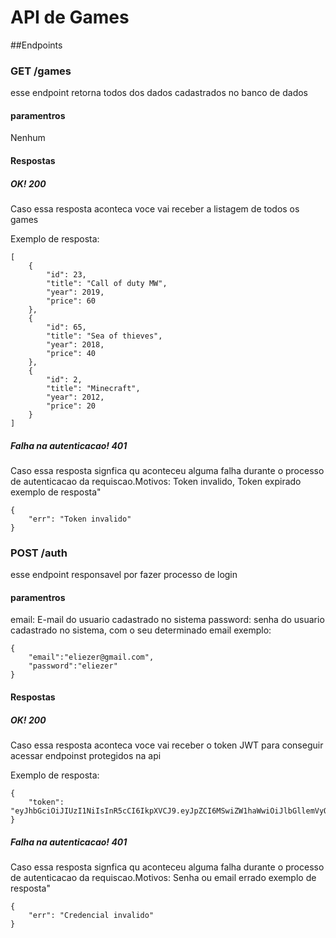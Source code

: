 # API de Games

##Endpoints
### GET /games

esse endpoint retorna todos dos dados cadastrados no banco de dados

#### paramentros
Nenhum
#### Respostas
##### OK! 200

Caso essa resposta aconteca voce vai receber a listagem de todos os games

Exemplo de resposta:
```
[
    {
        "id": 23,
        "title": "Call of duty MW",
        "year": 2019,
        "price": 60
    },
    {
        "id": 65,
        "title": "Sea of thieves",
        "year": 2018,
        "price": 40
    },
    {
        "id": 2,
        "title": "Minecraft",
        "year": 2012,
        "price": 20
    }
]
```
##### Falha na autenticacao! 401
Caso essa resposta signfica qu aconteceu alguma falha durante o processo de autenticacao da requiscao.Motivos: Token 
invalido, Token expirado
exemplo de resposta"
```
{
    "err": "Token invalido"
}
```

### POST /auth

esse endpoint responsavel por fazer processo de login

#### paramentros

email: E-mail do usuario cadastrado no sistema
password: senha do usuario cadastrado no sistema, com o seu determinado email
exemplo:

```
{
    "email":"eliezer@gmail.com",
    "password":"eliezer"
}

```

#### Respostas
##### OK! 200

Caso essa resposta aconteca voce vai receber o token JWT para conseguir acessar endpoinst protegidos na api

Exemplo de resposta:
```
{
    "token": "eyJhbGciOiJIUzI1NiIsInR5cCI6IkpXVCJ9.eyJpZCI6MSwiZW1haWwiOiJlbGllemVyQGdtYWlsLmNvbSIsImlhdCI6MTYwNDczNTM2MywiZXhwIjoxNjA0ODIxNzYzfQ.9gltZl9bH5OSMUXgwu69Svz12VQeY8qGRvCP6Jmb2jk"
}
```
##### Falha na autenticacao! 401
Caso essa resposta signfica qu aconteceu alguma falha durante o processo de autenticacao da requiscao.Motivos: Senha ou email errado
exemplo de resposta"
```
{
    "err": "Credencial invalido"
}
